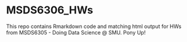 # MSDS6306_HWs

This repo contains Rmarkdown code and matching html output for HWs from MSDS6305 - Doing Data Science @ SMU.  Pony Up!
